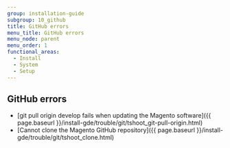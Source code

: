 ```yaml
---
group: installation-guide
subgroup: 10_github
title: GitHub errors
menu_title: GitHub errors
menu_node: parent
menu_order: 1
functional_areas:
  - Install
  - System
  - Setup
---
```


## GitHub errors

*	[git pull origin develop fails when updating the Magento software]({{ page.baseurl }}/install-gde/trouble/git/tshoot_git-pull-origin.html)
*	[Cannot clone the Magento GitHub repository]({{ page.baseurl }}/install-gde/trouble/git/tshoot_clone.html)
